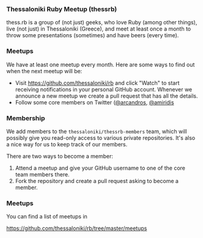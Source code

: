 ### Thessaloniki Ruby Meetup (thessrb)

thess.rb is a group of (not just) geeks, who love Ruby (among other things),
live (not just) in Thessaloniki (Greece), and meet at least once a month to
throw some presentations (sometimes) and have beers (every time).

### Meetups

We have at least one meetup every month. Here are some ways to find out
when the next meetup will be:

* Visit https://github.com/thessaloniki/rb and click "Watch" to start
  receiving notifications in your personal GitHub account. Whenever we
  announce a new meetup we create a pull request that has all the details.
* Follow some core members on Twitter
  ([@arcandros](https://twitter.com/arcandros),
  [@amiridis](https://twitter.com/amiridis)

### Membership

We add members to the `thessaloniki/thessrb-members` team, which will possibly 
give you read-only access to various private repositories. It's also a nice way 
for us to keep track of our members.
	
There are two ways to become a member:

1. Attend a meetup and give your GitHub username to one of the core team
   members there.
2. Fork the repository and create a pull request asking to become a
   member.

### Meetups

You can find a list of meetups in

https://github.com/thessaloniki/rb/tree/master/meetups
